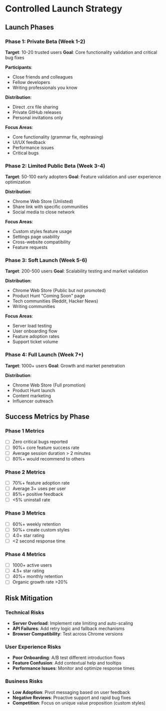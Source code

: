 # Controlled Launch Strategy

## Launch Phases

### **Phase 1: Private Beta (Week 1-2)**
**Target**: 10-20 trusted users
**Goal**: Core functionality validation and critical bug fixes

**Participants**:
- Close friends and colleagues
- Fellow developers
- Writing professionals you know

**Distribution**:
- Direct .crx file sharing
- Private GitHub releases
- Personal invitations only

**Focus Areas**:
- Core functionality (grammar fix, rephrasing)
- UI/UX feedback
- Performance issues
- Critical bugs

### **Phase 2: Limited Public Beta (Week 3-4)**
**Target**: 50-100 early adopters
**Goal**: Feature validation and user experience optimization

**Distribution**:
- Chrome Web Store (Unlisted)
- Share link with specific communities
- Social media to close network

**Focus Areas**:
- Custom styles feature usage
- Settings page usability
- Cross-website compatibility
- Feature requests

### **Phase 3: Soft Launch (Week 5-6)**
**Target**: 200-500 users
**Goal**: Scalability testing and market validation

**Distribution**:
- Chrome Web Store (Public but not promoted)
- Product Hunt "Coming Soon" page
- Tech communities (Reddit, Hacker News)
- Writing communities

**Focus Areas**:
- Server load testing
- User onboarding flow
- Feature adoption rates
- Support ticket volume

### **Phase 4: Full Launch (Week 7+)**
**Target**: 1000+ users
**Goal**: Growth and market penetration

**Distribution**:
- Chrome Web Store (Full promotion)
- Product Hunt launch
- Content marketing
- Influencer outreach

## Success Metrics by Phase

### **Phase 1 Metrics**
- [ ] Zero critical bugs reported
- [ ] 90%+ core feature success rate
- [ ] Average session duration > 2 minutes
- [ ] 80%+ would recommend to others

### **Phase 2 Metrics**
- [ ] 70%+ feature adoption rate
- [ ] Average 3+ uses per user
- [ ] 85%+ positive feedback
- [ ] <5% uninstall rate

### **Phase 3 Metrics**
- [ ] 60%+ weekly retention
- [ ] 50%+ create custom styles
- [ ] 4.0+ star rating
- [ ] <2 second response time

### **Phase 4 Metrics**
- [ ] 1000+ active users
- [ ] 4.5+ star rating
- [ ] 40%+ monthly retention
- [ ] Organic growth rate >20%

## Risk Mitigation

### **Technical Risks**
- **Server Overload**: Implement rate limiting and auto-scaling
- **API Failures**: Add retry logic and fallback mechanisms
- **Browser Compatibility**: Test across Chrome versions

### **User Experience Risks**
- **Poor Onboarding**: A/B test different introduction flows
- **Feature Confusion**: Add contextual help and tooltips
- **Performance Issues**: Monitor and optimize response times

### **Business Risks**
- **Low Adoption**: Pivot messaging based on user feedback
- **Negative Reviews**: Proactive support and rapid bug fixes
- **Competition**: Focus on unique value proposition (custom styles)
